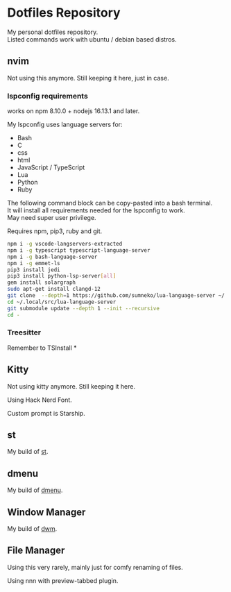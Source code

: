 # Dotfiles Repository

My personal dotfiles repository.  
Listed commands work with ubuntu / debian based distros.  

## nvim

Not using this anymore. Still keeping it here, just in case.

### lspconfig requirements

works on npm 8.10.0 + nodejs 16.13.1 and later.

My lspconfig uses language servers for:

- Bash
- C
- css
- html
- JavaScript / TypeScript
- Lua
- Python
- Ruby

The following command block can be copy-pasted into a bash terminal.  
It will install all requirements needed for the lspconfig to work.  
May need super user privilege.

Requires npm, pip3, ruby and git.

```bash
npm i -g vscode-langservers-extracted
npm i -g typescript typescript-language-server
npm i -g bash-language-server
npm i -g emmet-ls
pip3 install jedi
pip3 install python-lsp-server[all]
gem install solargraph
sudo apt-get install clangd-12
git clone  --depth=1 https://github.com/sumneko/lua-language-server ~/.local/src/lua-language-server
cd ~/.local/src/lua-language-server
git submodule update --depth 1 --init --recursive
cd -
```

### Treesitter

Remember to TSInstall *

## Kitty

Not using kitty anymore. Still keeping it here.

Using Hack Nerd Font.

Custom prompt is Starship.

## st

My build of [st](https://github.com/yuzu-eva/my-personal-st).

## dmenu

My build of [dmenu](https://github/yuzu-eva/my-personal-dmenu).

## Window Manager

My build of [dwm](https://github.com/yuzu-eva/my-personal-dwm).

## File Manager

Using this very rarely, mainly just for comfy renaming of files.

Using nnn with preview-tabbed plugin.

